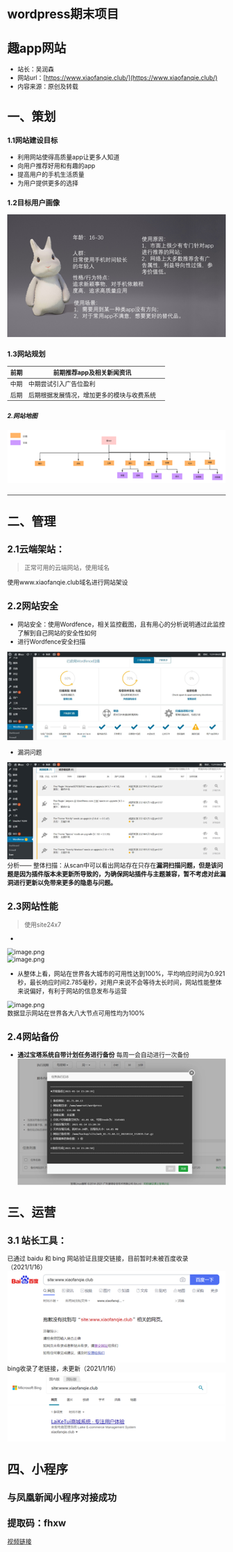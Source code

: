 # wordpress期末项目
# 趣app网站

- 站长：吴润森
- 网站url：[https://www.xiaofanqie.club/](https://www.xiaofanqie.club/)
- 内容来源：原创及转载



# 一、策划
### 1.1网站建设目标

- 利用网站使得高质量app让更多人知道
- 向用户推荐好用和有趣的app
- 提高用户的手机生活质量
- 为用户提供更多的选择

### 1.2目标用户画像
![画像](https://github.com/wurunsen/quapp/blob/main/image/userimg.jpeg?raw=true)
### 1.3网站规划
| 前期 | 前期推荐app及相关新闻资讯 |  |
| --- | --- | --- |
| 中期 | 中期尝试引入广告位盈利 |  |
| 后期 | 后期根据发展情况，增加更多的模块与收费系统 |  |

##### 
##### 2.网站地图
![个人网站地图.png](https://github.com/wurunsen/quapp/blob/main/image/sitemap.jpeg?raw=true)
##### 

---

# 二、管理
## 2.1云端架站：
> 正常可用的云端网站，使用域名

使用www.xiaofanqie.club域名进行网站架设
## 2.2网站安全

- 网站安全：使用Wordfence，相关监控截图，且有用心的分析说明通过此监控了解到自己网站的安全性如何
- 进行Wordfence安全扫描

![image.png](https://github.com/wurunsen/quapp/blob/main/image/wordfence_saomiao.jpg?raw=true)

- 漏洞问题

![image.png](https://github.com/wurunsen/quapp/blob/main/image/wordfence_jieguo.jpg?raw=true)<br />分析—— 整体扫描：从scan中可以看出网站存在只存在**漏洞扫描问题，但是该问题是因为插件版本未更新所导致的，为确保网站插件与主题兼容，暂不考虑对此漏洞进行更新以免带来更多的隐患与问题。**
## 2.3网站性能
> 使用site24x7

- 

![image.png]()<br />![image.png]()

- 从整体上看，网站在世界各大城市的可用性达到100%，平均响应时间为0.921秒，最长响应时间2.785毫秒，对用户来说不会等待太长时间，网站性能整体来说偏好，有利于网站的信息发布与运营

![image.png]()<br />数据显示网站在世界各大八大节点可用性均为100%
## 2.4网站备份
- **通过宝塔系统自带计划任务进行备份**
每周一会自动进行一次备份
![beifen](https://github.com/wurunsen/quapp/blob/main/image/netbackup.jpeg?raw=true)

# 三、运营

## 3.1 站长工具：
已通过 baidu 和 bing 网站验证且提交链接，目前暂时未被百度收录（2021/1/16）
![baidu](https://github.com/wurunsen/quapp/blob/main/image/shoulu_baidu.jpeg?raw=true)
bing收录了老链接，未更新（2021/1/16）
![bing](https://github.com/wurunsen/quapp/blob/main/image/shoulu_bing.jpeg?raw=true)
### 

# 四、小程序
## 与凤凰新闻小程序对接成功
## 提取码：fhxw 
[视频链接](https://pan.baidu.com/s/1kKo-Z120m0ennc8ZHswCZg )